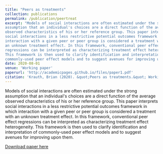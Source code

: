 ```yaml
---
title: "Peers as treatments"
collection: publications
permalink: /publication/peertreat
excerpt: "Models of social interactions are often estimated under the strong
assumption that an individual's choices are a direct function of the average
observed characteristics of his or her reference group. This paper interprets
social interactions in a less restrictive potential outcomes framework in which
interaction with a given peer or peer group is considered a treatment with
an unknown treatment effect. In this framework, conventional peer effect
regressions can be interpreted as characterizing treatment effect heterogeneity.
This framework is then used to clarify identification and interpretation of
commonly-used peer effect models and to suggest avenues for improving upon them."
date: 2020-08-01
venue: 'Working paper'
paperurl: 'http://academicpages.github.io/files/paper1.pdf'
citation: 'Krauth, Brian (2020). &quot;Peers as treatments.&quot; Working paper, Simon Fraser University.'
---
```

Models of social interactions are often estimated under the strong
assumption that an individual's choices are a direct function of the average
observed characteristics of his or her reference group. This paper interprets
social interactions in a less restrictive potential outcomes framework in which
interaction with a given peer or peer group is considered a treatment with
an unknown treatment effect. In this framework, conventional peer effect
regressions can be interpreted as characterizing treatment effect heterogeneity.
This framework is then used to clarify identification and interpretation of
commonly-used peer effect models and to suggest avenues for improving upon them.

[Download paper here](http://academicpages.github.io/files/paper1.pdf)

